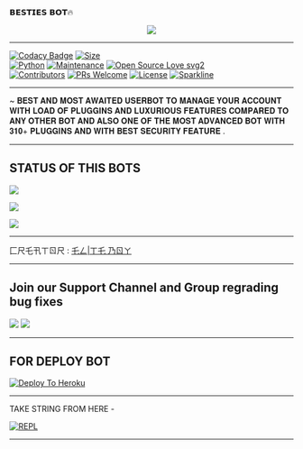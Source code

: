𝗕𝗘𝗦𝗧𝗜𝗘𝗦 𝗕𝗢𝗧🔥



<p align="center">

<img src="https://telegra.ph/file/cf218c1f0934581d0db48.jpg">

-------------------------------------------------

[![Codacy Badge](https://api.codacy.com/project/badge/Grade/f7c51539e67b483bb8d7749acca51d3a)](https://app.codacy.com/gh/TEAM-ELITES-OP/ELITES-BOT?utm_source=github.com&utm_medium=referral&utm_content=TEAM-ELITES-OP/ELITES-BOT&utm_campaign=Badge_Grade_Settings)
[![Size](https://img.shields.io/github/repo-size/sameerpanthi/SAVAGE-2.0-BOT?style=flat-square&color=green)](https://github.com/TEAM-ELITES-OP/ELITES-BOT/)   
[![Python](https://img.shields.io/badge/Python-v3.9-blue)](https://www.python.org/)
[![Maintenance](https://img.shields.io/badge/Maintained%3F-yes-green.svg)](https://github.com/TEAM-ELITES-OP/ELITES-BOT/graphs/commit-activity)
[![Open Source Love svg2](https://badges.frapsoft.com/os/v2/open-source.svg?v=103)](https://github.com/TEAM-ELITES-OP/ELITES-BOT)   
[![Contributors](https://img.shields.io/github/contributors/TEAM-ELITES-OP/ELITES-BOT?style=flat-square&color=green)](https://github.com/TEAM-ELITES-OP/ELITES-BOT/graphs/contributors)
[![PRs Welcome](https://img.shields.io/badge/PRs-welcome-brightgreen.svg?style=flat-square)](https://makeapullrequest.com)
[![License](https://img.shields.io/badge/License-AGPL-blue)](https://github.com/TEAM-ELITES-OP/ELITES-BOT/blob/main/LICENSE)
[![Sparkline](https://stars.medv.io/Teamultroid/Ultroid.svg)](https://stars.medv.io/TEAM-ELITES-OP/ELITES-BOT)

-------------------------------------------------

~ 𝐁𝐄𝐒𝐓 𝐀𝐍𝐃 𝐌𝐎𝐒𝐓 𝐀𝐖𝐀𝐈𝐓𝐄𝐃 𝐔𝐒𝐄𝐑𝐁𝐎𝐓 𝐓𝐎 𝐌𝐀𝐍𝐀𝐆𝐄 𝐘𝐎𝐔𝐑 𝐀𝐂𝐂𝐎𝐔𝐍𝐓 𝐖𝐈𝐓𝐇 𝐋𝐎𝐀𝐃 𝐎𝐅 𝐏𝐋𝐔𝐆𝐆𝐈𝐍𝐒 𝐀𝐍𝐃 𝐋𝐔𝐗𝐔𝐑𝐈𝐎𝐔𝐒 𝐅𝐄𝐀𝐓𝐔𝐑𝐄𝐒 𝐂𝐎𝐌𝐏𝐀𝐑𝐄𝐃 𝐓𝐎 𝐀𝐍𝐘 𝐎𝐓𝐇𝐄𝐑 𝐁𝐎𝐓 𝐀𝐍𝐃 𝐀𝐋𝐒𝐎 𝐎𝐍𝐄 𝐎𝐅 𝐓𝐇𝐄 𝐌𝐎𝐒𝐓 𝐀𝐃𝐕𝐀𝐍𝐂𝐄𝐃 𝐁𝐎𝐓 𝐖𝐈𝐓𝐇 𝟑𝟏𝟎+ 𝐏𝐋𝐔𝐆𝐆𝐈𝐍𝐒 𝐀𝐍𝐃 𝐖𝐈𝐓𝐇 𝐁𝐄𝐒𝐓 𝐒𝐄𝐂𝐔𝐑𝐈𝐓𝐘 𝐅𝐄𝐀𝐓𝐔𝐑𝐄 .

-------------------------------------------------


## STATUS OF THIS BOTS 
<p align="left"><a href="https://github.com/TEAM-ELITES-OP/ELITES-BOT/network/members"><img src="https://img.shields.io/github/forks/TEAM-ELITES-OP/ELITES-BOT?label=Forks&logoColor=Black&style=social"></a><p align="left"><a href="https://github.com/TEAM-ELITES-OP/ELITES-BOT/stargazers"><img src="https://img.shields.io/github/stars/TEAM-ELITES-OP/ELITES-BOT?logoColor=Blue&style=social"></a><p align="left"><a href="https://github.com/TEAM-ELITES-OP/ELITES-BOT"></a><p align="left"><a href="https://github.com/TEAM-ELITES-OP/ELITES-BOT?"><img src="https://img.shields.io/github/last-commit/TEAM-ELITES-OP/ELITES-BOT?style=plastic"></a>


-------------------------------------------------

匚尺乇卂ㄒㄖ尺 : [乇ㄥ|ㄒ乇 乃ㄖㄚ](https://t.me/ELITEBOY_OFFICIAL)              

-------------------------------------------------

## Join our Support Channel and Group regrading bug fixes

<a href="t.me/ELITE_BOT_OFFICIAL"><img src="https://img.shields.io/badge/Join-SUPPORT%20CHANNEL-red.svg?logo=Telegram"></a>
<a href="t.me/ELITES_USERBOT"><img src="https://img.shields.io/badge/Join-SUPPORT%20GROUP-red.svg?logo=Telegram"></a>

-------------------------------------------------

## FOR DEPLOY BOT 


[![Deploy To Heroku](https://www.herokucdn.com/deploy/button.svg)](https://heroku.com/deploy?template=https://github.com/TEAM-ELITES-OP/BESTIES-BOT)

------------------------------------------------

TAKE STRING FROM HERE -

[![REPL](https://repl.it/badge/github/spandey112/SensibleUserbot)]()
    
-------------------------------------------------


